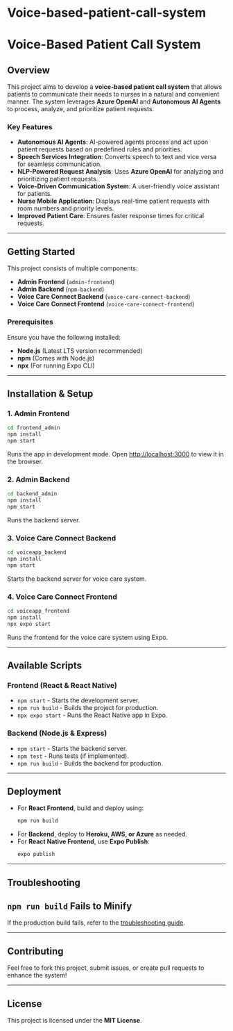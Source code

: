 # Voice-based-patient-call-system
# Voice-Based Patient Call System

## Overview
This project aims to develop a **voice-based patient call system** that allows patients to communicate their needs to nurses in a natural and convenient manner. The system leverages **Azure OpenAI** and **Autonomous AI Agents** to process, analyze, and prioritize patient requests.

### Key Features
- **Autonomous AI Agents**: AI-powered agents process and act upon patient requests based on predefined rules and priorities.
- **Speech Services Integration**: Converts speech to text and vice versa for seamless communication.
- **NLP-Powered Request Analysis**: Uses **Azure OpenAI** for analyzing and prioritizing patient requests.
- **Voice-Driven Communication System**: A user-friendly voice assistant for patients.
- **Nurse Mobile Application**: Displays real-time patient requests with room numbers and priority levels.
- **Improved Patient Care**: Ensures faster response times for critical requests.

---

## Getting Started

This project consists of multiple components:
- **Admin Frontend** (`admin-frontend`)
- **Admin Backend** (`npm-backend`)
- **Voice Care Connect Backend** (`voice-care-connect-backend`)
- **Voice Care Connect Frontend** (`voice-care-connect-frontend`)

### Prerequisites
Ensure you have the following installed:
- **Node.js** (Latest LTS version recommended)
- **npm** (Comes with Node.js)
- **npx** (For running Expo CLI)

---

## Installation & Setup

### 1. **Admin Frontend**
```sh
cd frontend_admin
npm install
npm start
```
Runs the app in development mode. Open [http://localhost:3000](http://localhost:3000) to view it in the browser.

### 2. **Admin Backend**
```sh
cd backend_admin
npm install
npm start
```
Runs the backend server.

### 3. **Voice Care Connect Backend**
```sh
cd voiceapp_backend
npm install
npm start
```
Starts the backend server for voice care system.

### 4. **Voice Care Connect Frontend**
```sh
cd voiceapp_frontend
npm install
npx expo start
```
Runs the frontend for the voice care system using Expo.

---

## Available Scripts

### **Frontend (React & React Native)**
- `npm start` - Starts the development server.
- `npm run build` - Builds the project for production.
- `npx expo start` - Runs the React Native app in Expo.

### **Backend (Node.js & Express)**
- `npm start` - Starts the backend server.
- `npm test` - Runs tests (if implemented).
- `npm run build` - Builds the backend for production.

---

## Deployment
- For **React Frontend**, build and deploy using:
  ```sh
  npm run build
  ```
- For **Backend**, deploy to **Heroku, AWS, or Azure** as needed.
- For **React Native Frontend**, use **Expo Publish**:
  ```sh
  expo publish
  ```
  
---

## Troubleshooting
## `npm run build` Fails to Minify
If the production build fails, refer to the [troubleshooting guide](https://facebook.github.io/create-react-app/docs/troubleshooting#npm-run-build-fails-to-minify).

---

## Contributing
Feel free to fork this project, submit issues, or create pull requests to enhance the system!

---

## License
This project is licensed under the **MIT License**.

